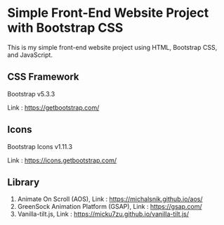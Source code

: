 # Simple Front-End Website Project with Bootstrap CSS

This is my simple front-end website project using HTML, Bootstrap CSS, and JavaScript.

## CSS Framework

Bootstrap v5.3.3

Link : https://getbootstrap.com/

## Icons

Bootstrap Icons v1.11.3

Link : https://icons.getbootstrap.com/

## Library

1. Animate On Scroll (AOS), Link : https://michalsnik.github.io/aos/
2. GreenSock Animation Platform (GSAP), Link : https://gsap.com/
3. Vanilla-tilt.js, Link : https://micku7zu.github.io/vanilla-tilt.js/
